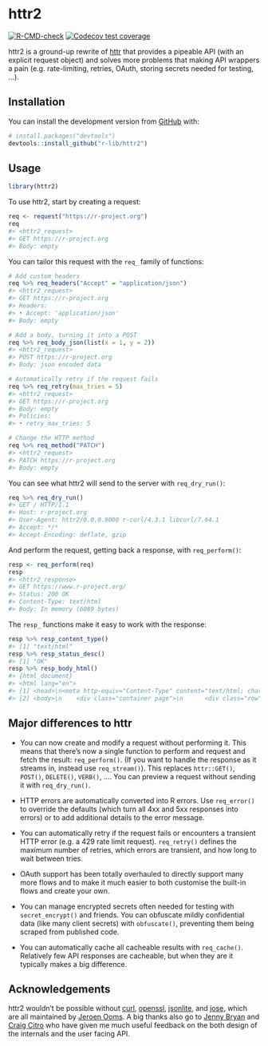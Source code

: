 
<!-- README.md is generated from README.Rmd. Please edit that file -->

# httr2

<!-- badges: start -->

[![R-CMD-check](https://github.com/r-lib/httr2/workflows/R-CMD-check/badge.svg)](https://github.com/r-lib/httr2/actions)
[![Codecov test
coverage](https://codecov.io/gh/r-lib/httr2/branch/master/graph/badge.svg)](https://codecov.io/gh/r-lib/httr2?branch=master)

<!-- badges: end -->

httr2 is a ground-up rewrite of [httr](https://httr.r-lib.org) that
provides a pipeable API (with an explicit request object) and solves
more problems that making API wrappers a pain (e.g. rate-limiting,
retries, OAuth, storing secrets needed for testing, …).

## Installation

You can install the development version from
[GitHub](https://github.com/) with:

``` r
# install.packages("devtools")
devtools::install_github("r-lib/httr2")
```

## Usage

``` r
library(httr2)
```

To use httr2, start by creating a request:

``` r
req <- request("https://r-project.org")
req
#> <httr2_request>
#> GET https://r-project.org
#> Body: empty
```

You can tailor this request with the `req_` family of functions:

``` r
# Add custom headers
req %>% req_headers("Accept" = "application/json")
#> <httr2_request>
#> GET https://r-project.org
#> Headers:
#> • Accept: 'application/json'
#> Body: empty

# Add a body, turning it into a POST
req %>% req_body_json(list(x = 1, y = 2))
#> <httr2_request>
#> POST https://r-project.org
#> Body: json encoded data

# Automatically retry if the request fails
req %>% req_retry(max_tries = 5)
#> <httr2_request>
#> GET https://r-project.org
#> Body: empty
#> Policies:
#> • retry_max_tries: 5

# Change the HTTP method
req %>% req_method("PATCH")
#> <httr2_request>
#> PATCH https://r-project.org
#> Body: empty
```

You can see what httr2 will send to the server with `req_dry_run()`:

``` r
req %>% req_dry_run()
#> GET / HTTP/1.1
#> Host: r-project.org
#> User-Agent: httr2/0.0.0.9000 r-curl/4.3.1 libcurl/7.64.1
#> Accept: */*
#> Accept-Encoding: deflate, gzip
```

And perform the request, getting back a response, with `req_perform()`:

``` r
resp <- req_perform(req)
resp
#> <httr2_response>
#> GET https://www.r-project.org/
#> Status: 200 OK
#> Content-Type: text/html
#> Body: In memory (6089 bytes)
```

The `resp_` functions make it easy to work with the response:

``` r
resp %>% resp_content_type()
#> [1] "text/html"
resp %>% resp_status_desc()
#> [1] "OK"
resp %>% resp_body_html()
#> {html_document}
#> <html lang="en">
#> [1] <head>\n<meta http-equiv="Content-Type" content="text/html; charset=UTF-8 ...
#> [2] <body>\n    <div class="container page">\n      <div class="row">\n       ...
```

## Major differences to httr

-   You can now create and modify a request without performing it. This
    means that there’s now a single function to perform and request and
    fetch the result: `req_perform()`. (If you want to handle the
    response as it streams in, instead use `req_stream()`). This
    replaces `httr::GET()`, `POST()`, `DELETE()`, `VERB()`, …. You can
    preview a request without sending it with `req_dry_run()`.

-   HTTP errors are automatically converted into R errors. Use
    `req_error()` to override the defaults (which turn all 4xx and 5xx
    responses into errors) or to add additional details to the error
    message.

-   You can automatically retry if the request fails or encounters a
    transient HTTP error (e.g. a 429 rate limit request). `req_retry()`
    defines the maximum number of retries, which errors are transient,
    and how long to wait between tries.

-   OAuth support has been totally overhauled to directly support many
    more flows and to make it much easier to both customise the built-in
    flows and create your own.

-   You can manage encrypted secrets often needed for testing with
    `secret_encrypt()` and friends. You can obfuscate mildly
    confidential data (like many client secrets) with `obfuscate()`,
    preventing them being scraped from published code.

-   You can automatically cache all cacheable results with
    `req_cache()`. Relatively few API responses are cacheable, but when
    they are it typically makes a big difference.

## Acknowledgements

httr2 wouldn’t be possible without
[curl](https://jeroen.cran.dev/curl/),
[openssl](https://github.com/jeroen/openssl/),
[jsonlite](https://jeroen.cran.dev/jsonlite/), and
[jose](https://github.com/jeroen/jose/), which are all maintained by
[Jeroen Ooms](https://github.com/jeroen). A big thanks also go to [Jenny
Bryan](https://jennybryan.org) and [Craig
Citro](https://research.google/people/CraigCitro/) who have given me
much useful feedback on the both design of the internals and the user
facing API.
